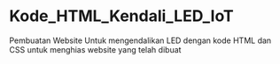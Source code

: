 # Kode_HTML_Kendali_LED_IoT
Pembuatan Website Untuk mengendalikan LED dengan kode HTML dan CSS untuk menghias website yang telah dibuat
